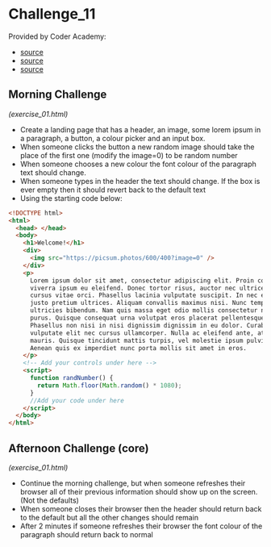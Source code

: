 # Challenge_11

Provided by Coder Academy:
* [source](https://coderacademy.instructure.com/courses/239/pages/promises-review-async-slash-await-and-web-storage?module_item_id=9452)
* [source](https://coderacademyedu.github.io/resources/unit_cookies.html)
* [source](https://coderacademyedu.github.io/resources/unit_web_storage.html)

## Morning Challenge
*(exercise_01.html)*

* Create a landing page that has a header, an image, some lorem ipsum in a paragraph, a button, a colour picker and an input box.
* When someone clicks the button a new random image should take the place of the first one (modify the image=0) to be random number
* When someone chooses a new colour the font colour of the paragraph text should change.
* When someone types in the header the text should change. If the box is ever empty then it should revert back to the default text
* Using the starting code below:

```html
<!DOCTYPE html>
<html>
  <head> </head>
  <body>
    <h1>Welcome!</h1>
    <div>
      <img src="https://picsum.photos/600/400?image=0" />
    </div>
    <p>
      Lorem ipsum dolor sit amet, consectetur adipiscing elit. Proin condimentum
      viverra ipsum eu eleifend. Donec tortor risus, auctor nec ultrices id,
      cursus vitae orci. Phasellus lacinia vulputate suscipit. In nec elit in
      justo pretium ultrices. Aliquam convallis maximus nisi. Nunc tempor erat a
      ultricies bibendum. Nam quis massa eget odio mollis consectetur non ut
      purus. Quisque consequat urna volutpat eros placerat pellentesque.
      Phasellus non nisi in nisi dignissim dignissim in eu dolor. Curabitur
      vulputate elit nec cursus ullamcorper. Nulla ac eleifend ante, at semper
      mauris. Quisque tincidunt mattis turpis, vel molestie ipsum pulvinar et.
      Aenean quis ex imperdiet nunc porta mollis sit amet in eros.
    </p>
    <!-- Add your controls under here -->
    <script>
      function randNumber() {
        return Math.floor(Math.random() * 1080);
      }
      //Add your code under here
    </script>
  </body>
</html>
```

## Afternoon Challenge (core)
*(exercise_01.html)*

* Continue the morning challenge, but when someone refreshes their browser all of their previous information should show up on the screen. (Not the defaults)
* When someone closes their browser then the header should return back to the default but all the other changes should remain
* After 2 minutes if someone refreshes their browser the font colour of the paragraph should return back to normal
